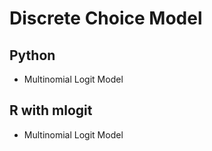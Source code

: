 # Discrete Choice Model

## Python
* Multinomial Logit Model

## R with mlogit
* Multinomial Logit Model
